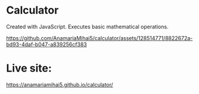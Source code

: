 # Calculator
Created with JavaScript.
Executes basic mathematical operations.


https://github.com/AnamariaMihai5/calculator/assets/128514771/8822672a-bd93-4daf-b047-a839256cf383


# Live site:
https://anamariamihai5.github.io/calculator/
